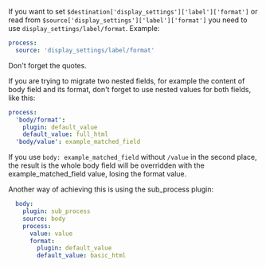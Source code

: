 If you want to set `$destination['display_settings']['label']['format']` or read from `$source['display_settings']['label']['format']` you need to use `display_settings/label/format`. Example:

```yaml
process:
  source: 'display_settings/label/format'

```

Don't forget the quotes.

If you are trying to migrate two nested fields, for example the content of body field and its format, don't forget to use nested values for both fields, like this:

```yaml
process:
  'body/format':
    plugin: default_value
    default_value: full_html
  'body/value': example_matched_field
```

If you use `body: example_matched_field` without `/value` in the second place, the result is the whole body field will be overridden with the example\_matched\_field value, losing the format value. 

Another way of achieving this is using the sub\_process plugin:

```yaml
  body:
    plugin: sub_process
    source: body
    process:
      value: value
      format:
        plugin: default_value
        default_value: basic_html
```
